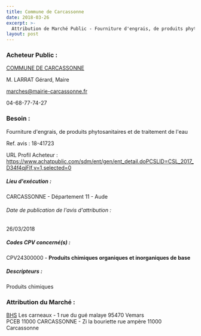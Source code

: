 ```yaml
---
title: Commune de Carcassonne
date: 2018-03-26
excerpt: >-
  Attribution de Marché Public - Fourniture d'engrais, de produits phytosanitaires et de traitement de l'eau
layout: post
---
```


### Acheteur Public : 
<a href="/acheteur-32/siren-211100698"> COMMUNE DE CARCASSONNE</a><br/>

M. LARRAT Gérard, Maire

marches@mairie-carcassonne.fr

04-68-77-74-27

### Besoin :

Fourniture d'engrais, de produits phytosanitaires et de traitement de l'eau

Ref. avis : 18-41723

URL Profil Acheteur : https://www.achatpublic.com/sdm/ent/gen/ent_detail.doPCSLID=CSL_2017_D34f4qjFlf,v=1,selected=0

##### Lieu d'exécution :

CARCASSONNE - Département 11 - Aude

###### Date de publication de l'avis d'attribution : 
26/03/2018

##### Codes CPV concerné(s) :
CPV24300000 - **Produits chimiques organiques et inorganiques de base** <br/>

##### Descripteurs :
Produits chimiques <br/>

### Attribution du Marché :
<a href="/entreprise-271/siren-827858986"> BHS</a>    Les carneaux - 1 rue du gué malaye 95470 Vemars <br/>
PCEB 11000 CARCASSONNE - Zi la bouriette rue ampère 11000 Carcassonne <br/>
